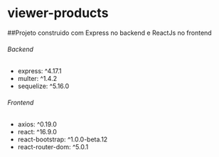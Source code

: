 # viewer-products

##Projeto construido com Express no backend e ReactJs no frontend

###### Backend

- express: ^4.17.1
- multer: ^1.4.2
- sequelize: ^5.16.0

###### Frontend

- axios: ^0.19.0
- react: ^16.9.0
- react-bootstrap: ^1.0.0-beta.12
- react-router-dom: ^5.0.1
